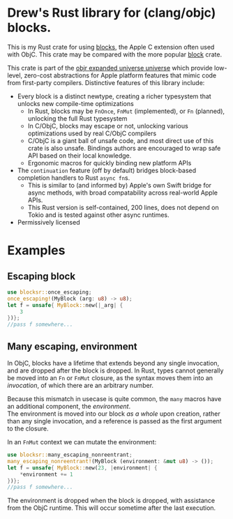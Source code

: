 # Drew's Rust library for (clang/objc) blocks.

This is my Rust crate for using [blocks](https://en.wikipedia.org/wiki/Blocks_(C_language_extension)), the Apple C extension
often used with ObjC.  This crate may be compared with the more popular [block](https://crates.io/crates/block) crate.

This crate is part of the [objr expanded universe universe](https://github.com/drewcrawford/objr#objr-expanded-universe) which provide low-level, zero-cost abstractions
for Apple platform features that mimic code from first-party compilers.  Distinctive features of this library include:

* Every block is a distinct newtype, creating a richer typesystem that unlocks new compile-time optimizations
    * In Rust, blocks may be `FnOnce`, `FnMut` (implemented), or `Fn` (planned), unlocking the full Rust typesystem
    * In C/ObjC, blocks may escape or not, unlocking various optimizations used by real C/ObjC compilers
    * C/ObjC is a giant ball of unsafe code, and most direct use of this crate is also unsafe.  Bindings authors are encouraged to wrap
      safe API based on their local knowledge.
    * Ergonomic macros for quickly binding new platform APIs
* The `continuation` feature (off by default) bridges block-based completion handlers to Rust `async fn`s.
    * This is similar to (and informed by) Apple's own Swift bridge for async methods, with broad compatability across
      real-world Apple APIs.
    * This Rust version is self-contained, 200 lines, does not depend on Tokio and is tested against other async runtimes.
* Permissively licensed

# Examples

## Escaping block

```rust
use blocksr::once_escaping;
once_escaping!(MyBlock (arg: u8) -> u8);
let f = unsafe{ MyBlock::new(|_arg| {
    3
})};
//pass f somewhere...
```

## Many escaping, environment

In ObjC, blocks have a lifetime that extends beyond any single invocation, and are dropped after the block is dropped.
In Rust, types cannot generally be moved into an `Fn` or `FnMut` closure, as the syntax moves them into an *invocation*,
of which there are an arbitrary number.

Because this mismatch in usecase is quite common, the `many` macros have an additional component, the *environment*.  
The environment is moved into our block *as a whole* upon creation, rather than any single invocation, and a reference is passed
as the first argument to the closure.

In an `FnMut` context we can mutate the environment:

```rust
use blocksr::many_escaping_nonreentrant;
many_escaping_nonreentrant!(MyBlock (environment: &mut u8) -> ());
let f = unsafe{ MyBlock::new(23, |environment| {
    *environment += 1
})};
//pass f somewhere...
```

The environment is dropped when the block is dropped, with assistance from the ObjC runtime.  This will occur
sometime after the last execution.
